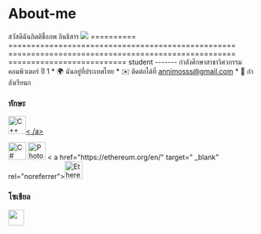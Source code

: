 # About-me
สวัสดีฉันกิตติชื่อภพ อินธิสาร ![](https://user-images.githubusercontent.com/18350557/176309783-0785949b-9127-417c-8b55-ab5a4333674e.gif) ========== ================================================== ================================================== ========================== student ------- กำลังศึกษาสาขาวิศวกรรมคอมพิวเตอร์ ปี 1 * 🌍 ฉันอยู่ที่ประเทศไทย * ✉️ ติดต่อได้ที่ [annimosss@gmail.com](mailto:annimossss@gmail.com) * 🧠 กำลังเรียนก

### ทักษะ

<p align="left">
<a href="https://docs.microsoft.com/en-us/cpp/?view=msvc-170" target="_blank" rel="noreferrer"><img src ="https://raw.githubusercontent.com/danielcranney/readme-generator/main/public/icons/skills/cplusplus-colored.svg" width="36" height="36" alt="C++" />< /a>
</p>
<a href="https://docs.microsoft.com/en-us/dotnet/csharp/" target="_blank" rel="noreferrer"><img src="https://raw.githubusercontent.com/ danielcranney/readme-generator/main/public/icons/skills/csharp-coloured.svg" width="36" height="36" alt="C#" /></a> <a href="https:
// www.adobe.com/uk/products/photoshop.html" target="_blank" rel="noreferrer"><img src="https://raw.githubusercontent.com/danielcranney/readme-generator/main/public/ icons/skills/photoshop-coloured.svg" width="36" height="36" alt="Photoshop" /></a> <
a href="https://ethereum.org/en/" target=" _blank" rel="noreferrer"><img src="https://raw.
githubusercontent.com/danielcranney/readme-generator/main/public/icons/skills/ethereum-colored.svg" width="36" height="36" alt="Ethereum" /></a>

### โซเชียล

<p align="left"> </p> <a href="https://www.github.com/Kira101111010110" target="_blank" rel="noreferrer"><img src="https://raw.githubusercontent.com/danielcranney/readme-generator/main /public/icons/socials/github.svg" width="32" height="32" /></a>
